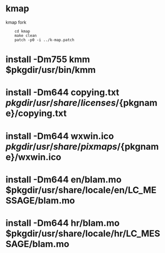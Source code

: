 # kmap
kmap fork


```
    cd kmap
    make clean
    patch -p0 -i ../k-map.patch
```

# install -Dm755 kmm $pkgdir/usr/bin/kmm
# install -Dm644 copying.txt $pkgdir/usr/share/licenses/${pkgname}/copying.txt
# install -Dm644 wxwin.ico $pkgdir/usr/share/pixmaps/${pkgname}/wxwin.ico
# install -Dm644 en/blam.mo $pkgdir/usr/share/locale/en/LC_MESSAGE/blam.mo
# install -Dm644 hr/blam.mo $pkgdir/usr/share/locale/hr/LC_MESSAGE/blam.mo
